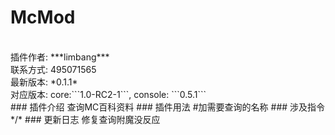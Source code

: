 # McMod
<br>
插件作者: ***limbang***<br>
联系方式: 495071565<br>
最新版本: *0.1.1*<br>
对应版本: core:```1.0-RC2-1```, console: ```0.5.1```<br>
### 插件介绍
查询MC百科资料
### 插件用法
#加需要查询的名称
### 涉及指令
*/*
### 更新日志
修复查询附魔没反应
